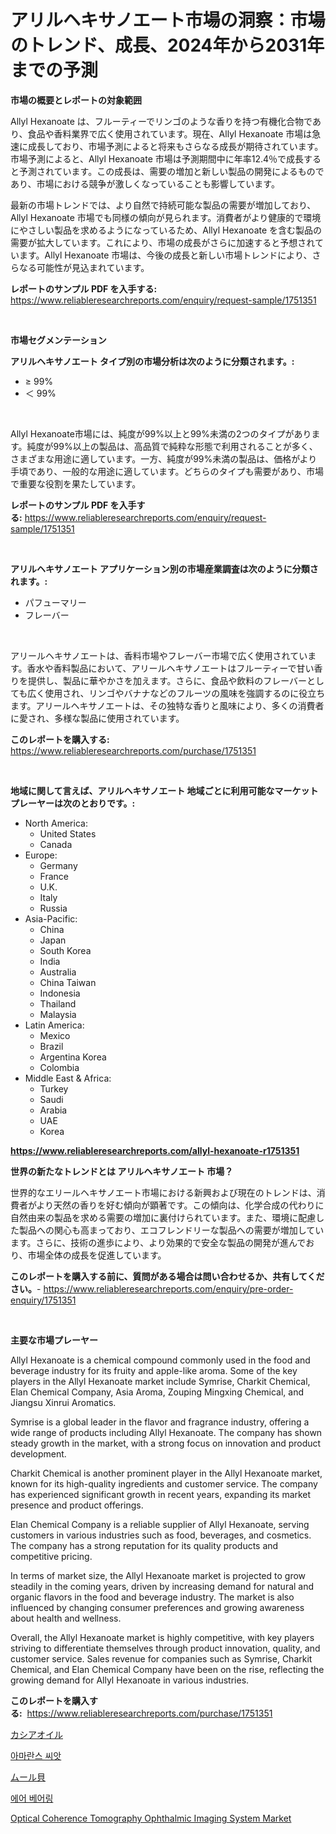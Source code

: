 <p><h1>アリルヘキサノエート市場の洞察：市場のトレンド、成長、2024年から2031年までの予測</h1></p><p><strong>市場の概要とレポートの対象範囲</strong></p>
<p><p>Allyl Hexanoate は、フルーティーでリンゴのような香りを持つ有機化合物であり、食品や香料業界で広く使用されています。現在、Allyl Hexanoate 市場は急速に成長しており、市場予測によると将来もさらなる成長が期待されています。市場予測によると、Allyl Hexanoate 市場は予測期間中に年率12.4％で成長すると予測されています。この成長は、需要の増加と新しい製品の開発によるものであり、市場における競争が激しくなっていることも影響しています。</p><p>最新の市場トレンドでは、より自然で持続可能な製品の需要が増加しており、Allyl Hexanoate 市場でも同様の傾向が見られます。消費者がより健康的で環境にやさしい製品を求めるようになっているため、Allyl Hexanoate を含む製品の需要が拡大しています。これにより、市場の成長がさらに加速すると予想されています。Allyl Hexanoate 市場は、今後の成長と新しい市場トレンドにより、さらなる可能性が見込まれています。</p></p>
<p><strong>レポートのサンプル PDF を入手する:</strong> <a href="https://www.reliableresearchreports.com/enquiry/request-sample/1751351">https://www.reliableresearchreports.com/enquiry/request-sample/1751351</a></p>
<p>&nbsp;</p>
<p><strong>市場セグメンテーション</strong></p>
<p><strong>アリルヘキサノエート タイプ別の市場分析は次のように分類されます。:</strong></p>
<p><ul><li>≥ 99%</li><li>＜ 99%</li></ul></p>
<p>&nbsp;</p>
<p><p>Allyl Hexanoate市場には、純度が99%以上と99%未満の2つのタイプがあります。純度が99%以上の製品は、高品質で純粋な形態で利用されることが多く、さまざまな用途に適しています。一方、純度が99%未満の製品は、価格がより手頃であり、一般的な用途に適しています。どちらのタイプも需要があり、市場で重要な役割を果たしています。</p></p>
<p><strong>レポートのサンプル PDF を入手する:</strong>&nbsp;<a href="https://www.reliableresearchreports.com/enquiry/request-sample/1751351">https://www.reliableresearchreports.com/enquiry/request-sample/1751351</a></p>
<p>&nbsp;</p>
<p><strong> アリルヘキサノエート アプリケーション別の市場産業調査は次のように分類されます。:</strong></p>
<p><ul><li>パフューマリー</li><li>フレーバー</li></ul></p>
<p>&nbsp;</p>
<p><p>アリールヘキサノエートは、香料市場やフレーバー市場で広く使用されています。香水や香料製品において、アリールヘキサノエートはフルーティーで甘い香りを提供し、製品に華やかさを加えます。さらに、食品や飲料のフレーバーとしても広く使用され、リンゴやバナナなどのフルーツの風味を強調するのに役立ちます。アリールヘキサノエートは、その独特な香りと風味により、多くの消費者に愛され、多様な製品に使用されています。</p></p>
<p><strong>このレポートを購入する:</strong>&nbsp; <a href="https://www.reliableresearchreports.com/purchase/1751351">https://www.reliableresearchreports.com/purchase/1751351</a></p>
<p>&nbsp;</p>
<p><strong>地域に関して言えば、アリルヘキサノエート 地域ごとに利用可能なマーケットプレーヤーは次のとおりです。:</strong></p>
<p><ul>
    <li>
        North America:
        <ul>
            <li>United States</li>
            <li>Canada</li>
        </ul>
    </li>
    <li>
        Europe:
        <ul>
            <li>Germany</li>
            <li>France</li>
            <li>U.K.</li>
            <li>Italy</li>
            <li>Russia</li>
        </ul>
    </li>
    <li>
        Asia-Pacific:
        <ul>
            <li>China</li>
            <li>Japan</li>
            <li>South Korea</li>
            <li>India</li>
            <li>Australia</li>
            <li>China Taiwan</li>
            <li>Indonesia</li>
            <li>Thailand</li>
            <li>Malaysia</li>
        </ul>
    </li>
    <li>
        Latin America:
        <ul>
            <li>Mexico</li>
            <li>Brazil</li>
            <li>Argentina Korea</li>
            <li>Colombia</li>
        </ul>
    </li>
    <li>
        Middle East & Africa:
        <ul>
            <li>Turkey</li>
            <li>Saudi</li>
            <li>Arabia</li>
            <li>UAE</li>
            <li>Korea</li>
        </ul>
    </li>
    </ul></p>
<p><strong><a href="https://www.reliableresearchreports.com/allyl-hexanoate-r1751351">https://www.reliableresearchreports.com/allyl-hexanoate-r1751351</a></strong>&nbsp;</p>
<p><strong>世界の新たなトレンドとは アリルヘキサノエート 市場？</strong></p>
<p><p>世界的なエリールヘキサノエート市場における新興および現在のトレンドは、消費者がより天然の香りを好む傾向が顕著です。この傾向は、化学合成の代わりに自然由来の製品を求める需要の増加に裏付けられています。また、環境に配慮した製品への関心も高まっており、エコフレンドリーな製品への需要が増加しています。さらに、技術の進歩により、より効果的で安全な製品の開発が進んでおり、市場全体の成長を促進しています。</p></p>
<p><strong>このレポートを購入する前に、質問がある場合は問い合わせるか、共有してください。</strong>- <a href="https://www.reliableresearchreports.com/enquiry/pre-order-enquiry/1751351">https://www.reliableresearchreports.com/enquiry/pre-order-enquiry/1751351</a></p>
<p>&nbsp;</p>
<p><strong>主要な市場プレーヤー</strong></p>
<p><p>Allyl Hexanoate is a chemical compound commonly used in the food and beverage industry for its fruity and apple-like aroma. Some of the key players in the Allyl Hexanoate market include Symrise, Charkit Chemical, Elan Chemical Company, Asia Aroma, Zouping Mingxing Chemical, and Jiangsu Xinrui Aromatics.</p><p>Symrise is a global leader in the flavor and fragrance industry, offering a wide range of products including Allyl Hexanoate. The company has shown steady growth in the market, with a strong focus on innovation and product development.</p><p>Charkit Chemical is another prominent player in the Allyl Hexanoate market, known for its high-quality ingredients and customer service. The company has experienced significant growth in recent years, expanding its market presence and product offerings.</p><p>Elan Chemical Company is a reliable supplier of Allyl Hexanoate, serving customers in various industries such as food, beverages, and cosmetics. The company has a strong reputation for its quality products and competitive pricing.</p><p>In terms of market size, the Allyl Hexanoate market is projected to grow steadily in the coming years, driven by increasing demand for natural and organic flavors in the food and beverage industry. The market is also influenced by changing consumer preferences and growing awareness about health and wellness.</p><p>Overall, the Allyl Hexanoate market is highly competitive, with key players striving to differentiate themselves through product innovation, quality, and customer service. Sales revenue for companies such as Symrise, Charkit Chemical, and Elan Chemical Company have been on the rise, reflecting the growing demand for Allyl Hexanoate in various industries.</p></p>
<p><strong>このレポートを購入する:</strong>&nbsp;&nbsp;<a href="https://www.reliableresearchreports.com/purchase/1751351">https://www.reliableresearchreports.com/purchase/1751351</a></p>
<p><p><a href="https://github.com/Sophiaard2003/Market-Research-Report-List-1/blob/main/736063123236.md">カシアオイル</a></p><p><a href="https://medium.com/@dylanobrien626/%EC%95%84%EB%A7%88%EB%9E%80%EC%8A%A4-%EC%94%A8%EC%95%97-%EC%8B%9C%EC%9E%A5-%EB%8F%99%ED%96%A5-%EB%B0%8F-%EC%8B%9C%EC%9E%A5-%EB%B6%84%EC%84%9D%EC%9D%80-2024-2031%EB%85%84%EA%B9%8C%EC%A7%80-%EC%98%88%EC%B8%A1%EB%90%98%EC%97%88%EC%8A%B5%EB%8B%88%EB%8B%A4-39e75b27039c">아마란스 씨앗</a></p><p><a href="https://medium.com/@elmoray21/%E3%83%A0%E3%83%BC%E3%83%AB%E5%B8%82%E5%A0%B4%E3%81%AE%E5%B1%95%E6%9C%9B-%E6%A5%AD%E7%95%8C%E6%A6%82%E8%A6%81%E3%81%A8%E4%BA%88%E6%B8%AC-2024%E5%B9%B4%E3%81%8B%E3%82%892031%E5%B9%B4-54d8d53eda6f">ムール貝</a></p><p><a href="https://medium.com/@bricebeahan2023/%EA%B3%B5%EA%B8%B0-%EB%B2%A0%EC%96%B4%EB%A7%81-%EC%8B%9C%EC%9E%A5-%EC%8B%9C%EC%9E%A5-%EC%A0%90%EC%9C%A0%EC%9C%A8-%EC%8B%9C%EC%9E%A5-%EB%8F%99%ED%96%A5-%EB%B0%8F-%EB%AF%B8%EB%9E%98-%EC%84%B1%EC%9E%A5-%ED%83%90%EC%83%89-35b46ad9a183">에어 베어링</a></p><p><a href="https://github.com/brenzgnarento/Market-Research-Report-List-2/blob/main/optical-coherence-tomography-ophthalmic-imaging-system-market.md">Optical Coherence Tomography Ophthalmic Imaging System Market</a></p></p>